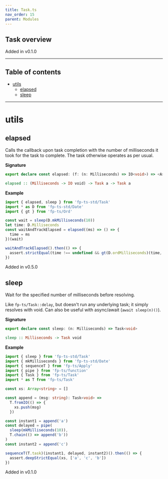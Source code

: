 ```yaml
---
title: Task.ts
nav_order: 15
parent: Modules
---
```


## Task overview

Added in v0.1.0

---

<h2 class="text-delta">Table of contents</h2>

- [utils](#utils)
  - [elapsed](#elapsed)
  - [sleep](#sleep)

---

# utils

## elapsed

Calls the callback upon task completion with the number of milliseconds it
took for the task to complete. The task otherwise operates as per usual.

**Signature**

```ts
export declare const elapsed: (f: (n: Milliseconds) => IO<void>) => <A>(x: Task<A>) => Task<A>
```

```hs
elapsed :: (Milliseconds -> IO void) -> Task a -> Task a
```

**Example**

```ts
import { elapsed, sleep } from 'fp-ts-std/Task'
import * as D from 'fp-ts-std/Date'
import { gt } from 'fp-ts/Ord'

const wait = sleep(D.mkMilliseconds(10))
let time: D.Milliseconds
const waitAndTrackElapsed = elapsed((ms) => () => {
  time = ms
})(wait)

waitAndTrackElapsed().then(() => {
  assert.strictEqual(time !== undefined && gt(D.ordMilliseconds)(time, D.mkMilliseconds(0)), true)
})
```

Added in v0.5.0

## sleep

Wait for the specified number of milliseconds before resolving.

Like `fp-ts/Task::delay`, but doesn't run any underlying task; it simply
resolves with void. Can also be useful with async/await (`await sleep(n)()`).

**Signature**

```ts
export declare const sleep: (n: Milliseconds) => Task<void>
```

```hs
sleep :: Milliseconds -> Task void
```

**Example**

```ts
import { sleep } from 'fp-ts-std/Task'
import { mkMilliseconds } from 'fp-ts-std/Date'
import { sequenceT } from 'fp-ts/Apply'
import { pipe } from 'fp-ts/function'
import { Task } from 'fp-ts/Task'
import * as T from 'fp-ts/Task'

const xs: Array<string> = []

const append = (msg: string): Task<void> =>
  T.fromIO(() => {
    xs.push(msg)
  })

const instant1 = append('a')
const delayed = pipe(
  sleep(mkMilliseconds(10)),
  T.chain(() => append('b'))
)
const instant2 = append('c')

sequenceT(T.task)(instant1, delayed, instant2)().then(() => {
  assert.deepStrictEqual(xs, ['a', 'c', 'b'])
})
```

Added in v0.1.0
